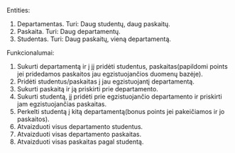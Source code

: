 Entities:
1. Departamentas. Turi: Daug studentų, daug paskaitų.
2. Paskaita. Turi: Daug departamentų.
3. Studentas. Turi: Daug paskaitų, vieną departamentą.

Funkcionalumai:
1. Sukurti departamentą ir į jį pridėti studentus, paskaitas(papildomi points jei pridedamos paskaitos jau egzistuojančios duomenų bazėje).
2. Pridėti studentus/paskaitas į jau egzistuojantį departamentą.
3. Sukurti paskaitą ir ją priskirti prie departamento.
4. Sukurti studentą, jį pridėti prie egzistuojančio departamento ir priskirti jam egzistuojančias paskaitas.
5. Perkelti studentą į kitą departamentą(bonus points jei pakeičiamos ir jo paskaitos).
6. Atvaizduoti visus departamento studentus.
7. Atvaizduoti visas departamento paskaitas.
8. Atvaizduoti visas paskaitas pagal studentą.

